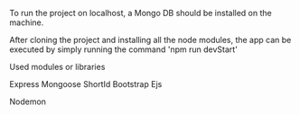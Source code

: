 To run the project on localhost, a Mongo DB should be installed on the machine.

After cloning the project and installing all the node modules, the app can be executed by simply running the command 'npm run devStart'

Used modules or libraries

Express
Mongoose
ShortId
Bootstrap
Ejs

Nodemon
